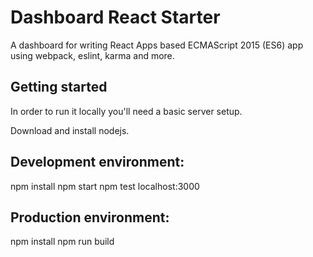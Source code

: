 # Dashboard React Starter

A dashboard for writing React Apps based ECMAScript 2015 (ES6) app using webpack, eslint, karma and more.

## Getting started

In order to run it locally you'll need a basic server setup.

Download and install nodejs.

## Development environment:
npm install
npm start
npm test
localhost:3000

## Production environment:
npm install
npm run build
